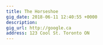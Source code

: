 ```yaml
---
title: The Horseshoe
gig_date: 2018-06-11 12:40:55 +0000
description:
gig_url: http://google.ca
address: 123 Cool St. Toronto ON 
---
```


